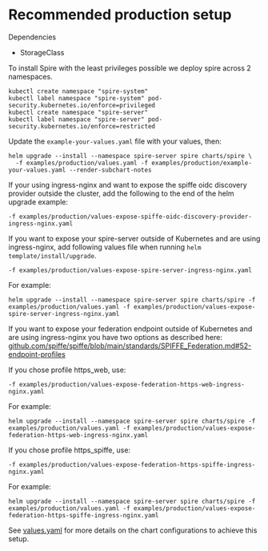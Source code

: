 # Recommended production setup

Dependencies

- StorageClass

To install Spire with the least privileges possible we deploy spire across 2 namespaces.

```shell
kubectl create namespace "spire-system"
kubectl label namespace "spire-system" pod-security.kubernetes.io/enforce=privileged
kubectl create namespace "spire-server"
kubectl label namespace "spire-server" pod-security.kubernetes.io/enforce=restricted
```

Update the `example-your-values.yaml` file with your values, then:

```shell
helm upgrade --install --namespace spire-server spire charts/spire \
  -f examples/production/values.yaml -f examples/production/example-your-values.yaml --render-subchart-notes
```

If your using ingress-nginx and want to expose the spiffe oidc discovery provider outside the
cluster, add the following to the end of the helm upgrade example:

```shell
-f examples/production/values-expose-spiffe-oidc-discovery-provider-ingress-nginx.yaml
```

If you want to expose your spire-server outside of Kubernetes and are using ingress-nginx, add following values file when running `helm template/install/upgrade`.

```shell
-f examples/production/values-expose-spire-server-ingress-nginx.yaml
```

For example:

```shell
helm upgrade --install --namespace spire-server spire charts/spire -f examples/production/values.yaml -f examples/production/values-expose-spire-server-ingress-nginx.yaml
```

If you want to expose your federation endpoint outside of Kubernetes and are using ingress-nginx
you have two options as described here:
[github.com/spiffe/spiffe/blob/main/standards/SPIFFE_Federation.md#52-endpoint-profiles](https://github.com/spiffe/spiffe/blob/main/standards/SPIFFE_Federation.md#52-endpoint-profiles)

If you chose profile https_web, use:

```shell
-f examples/production/values-expose-federation-https-web-ingress-nginx.yaml
```

For example:

```shell
helm upgrade --install --namespace spire-server spire charts/spire -f examples/production/values.yaml -f examples/production/values-expose-federation-https-web-ingress-nginx.yaml
```

If you chose profile https_spiffe, use:

```shell
-f examples/production/values-expose-federation-https-spiffe-ingress-nginx.yaml
```

For example:

```shell
helm upgrade --install --namespace spire-server spire charts/spire -f examples/production/values.yaml -f examples/production/values-expose-federation-https-spiffe-ingress-nginx.yaml
```

See [values.yaml](./values.yaml) for more details on the chart configurations to achieve this setup.
